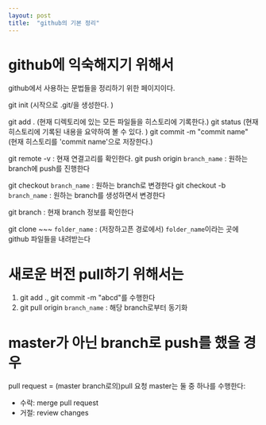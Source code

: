 ```yaml
---
layout: post
title:  "github의 기본 정리"
---
```


# github에 익숙해지기 위해서
github에서 사용하는 문법들을 정리하기 위한 페이지이다.

git init (시작으로 .git/을 생성한다. )

git add . (현재 디렉토리에 있는 모든 파일들을 히스토리에 기록한다.)
git status (현재 히스토리에 기록된 내용을 요약하여 볼 수 있다. )
git commit -m "commit name" (현재 히스토리를 'commit name'으로 저장한다.)

git remote -v : 현재 연결고리를 확인한다.
git push origin `branch_name` : 원하는 branch에 push를 진행한다

git checkout `branch_name` : 원하는 branch로 변경한다
git checkout -b `branch_name` : 원하는 branch를 생성하면서 변경한다

git branch : 현재 branch 정보를 확인한다

git clone ~~~ `folder_name` : (저장하고픈 경로에서) `folder_name`이라는 곳에 github 파일들을 내려받는다

# 새로운 버전 pull하기 위해서는
1. git add ., git commit -m "abcd"를 수행한다
2. git pull origin `branch_name` : 해당 branch로부터 동기화

# master가 아닌 branch로 push를 했을 경우
pull request = (master branch로의)pull 요청
master는 둘 중 하나를 수행한다:
* 수락: merge pull request
* 거절: review changes
